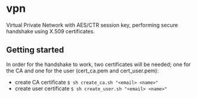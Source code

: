 # vpn

Virtual Private Network with AES/CTR session key, performing secure handshake using X.509 certificates. 

## Getting started

In order for the handshake to work, two certificates will be needed; one for the CA and one for the user (cert_ca.pem and cert_user.pem):
* create CA certificate `$ sh create_ca.sh "<email> <name>"`
* create user certificate `$ sh create_user.sh "<email> <name>"`
